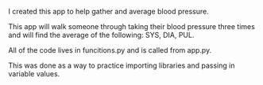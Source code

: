 I created this app to help gather and average blood pressure. 

This app will walk someone through taking their 
    blood pressure three times and will find the 
    average of the following: SYS, DIA, PUL. 

All of the code lives in funcitions.py and is called from app.py.

This was done as a way to practice importing libraries and passing 
    in variable values. 